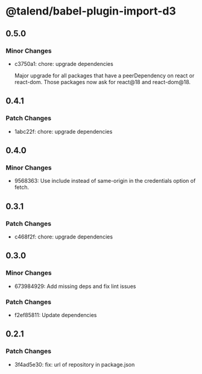 # @talend/babel-plugin-import-d3

## 0.5.0

### Minor Changes

- c3750a1: chore: upgrade dependencies

  Major upgrade for all packages that have a peerDependency on react or react-dom. Those packages now ask for react@18 and react-dom@18.

## 0.4.1

### Patch Changes

- 1abc22f: chore: upgrade dependencies

## 0.4.0

### Minor Changes

- 9568363: Use include instead of same-origin in the credentials option of fetch.

## 0.3.1

### Patch Changes

- c468f2f: chore: upgrade dependencies

## 0.3.0

### Minor Changes

- 673984929: Add missing deps and fix lint issues

### Patch Changes

- f2ef85811: Update dependencies

## 0.2.1

### Patch Changes

- 3f4ad5e30: fix: url of repository in package.json
